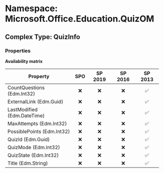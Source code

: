 # Namespace: Microsoft.Office.Education.QuizOM

## Complex Type: QuizInfo

### Properties

**Availability matrix**

Property | SPO | SP 2019 | SP 2016 | SP 2013
----------|:---:|:-------:|:-------:|:-------:
CountQuestions (Edm.Int32) | ❌ | ❌ | ❌ | ✅
ExternalLink (Edm.Guid) | ❌ | ❌ | ❌ | ✅
LastModified (Edm.DateTime) | ❌ | ❌ | ❌ | ✅
MaxAttempts (Edm.Int32) | ❌ | ❌ | ❌ | ✅
PossiblePoints (Edm.Int32) | ❌ | ❌ | ❌ | ✅
QuizId (Edm.Guid) | ❌ | ❌ | ❌ | ✅
QuizMode (Edm.Int32) | ❌ | ❌ | ❌ | ✅
QuizState (Edm.Int32) | ❌ | ❌ | ❌ | ✅
Title (Edm.String) | ❌ | ❌ | ❌ | ✅